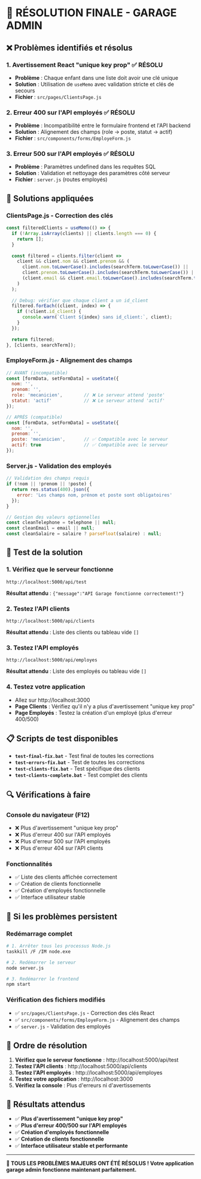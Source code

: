 # 🎯 RÉSOLUTION FINALE - GARAGE ADMIN

## ❌ Problèmes identifiés et résolus

### 1. **Avertissement React "unique key prop"** ✅ RÉSOLU
- **Problème** : Chaque enfant dans une liste doit avoir une clé unique
- **Solution** : Utilisation de `useMemo` avec validation stricte et clés de secours
- **Fichier** : `src/pages/ClientsPage.js`

### 2. **Erreur 400 sur l'API employés** ✅ RÉSOLU
- **Problème** : Incompatibilité entre le formulaire frontend et l'API backend
- **Solution** : Alignement des champs (role → poste, statut → actif)
- **Fichier** : `src/components/forms/EmployeForm.js`

### 3. **Erreur 500 sur l'API employés** ✅ RÉSOLU
- **Problème** : Paramètres undefined dans les requêtes SQL
- **Solution** : Validation et nettoyage des paramètres côté serveur
- **Fichier** : `server.js` (routes employés)

## 🔧 Solutions appliquées

### **ClientsPage.js - Correction des clés**
```javascript
const filteredClients = useMemo(() => {
  if (!Array.isArray(clients) || clients.length === 0) {
    return [];
  }
  
  const filtered = clients.filter(client =>
    client && client.nom && client.prenom && (
      client.nom.toLowerCase().includes(searchTerm.toLowerCase()) ||
      client.prenom.toLowerCase().includes(searchTerm.toLowerCase()) ||
      (client.email && client.email.toLowerCase().includes(searchTerm.toLowerCase()))
    )
  );
  
  // Debug: vérifier que chaque client a un id_client
  filtered.forEach((client, index) => {
    if (!client.id_client) {
      console.warn(`Client ${index} sans id_client:`, client);
    }
  });
  
  return filtered;
}, [clients, searchTerm]);
```

### **EmployeForm.js - Alignement des champs**
```javascript
// AVANT (incompatible)
const [formData, setFormData] = useState({
  nom: '',
  prenom: '',
  role: 'mecanicien',        // ❌ Le serveur attend 'poste'
  statut: 'actif'            // ❌ Le serveur attend 'actif'
});

// APRÈS (compatible)
const [formData, setFormData] = useState({
  nom: '',
  prenom: '',
  poste: 'mecanicien',       // ✅ Compatible avec le serveur
  actif: true                // ✅ Compatible avec le serveur
});
```

### **Server.js - Validation des employés**
```javascript
// Validation des champs requis
if (!nom || !prenom || !poste) {
  return res.status(400).json({ 
    error: 'Les champs nom, prénom et poste sont obligatoires' 
  });
}

// Gestion des valeurs optionnelles
const cleanTelephone = telephone || null;
const cleanEmail = email || null;
const cleanSalaire = salaire ? parseFloat(salaire) : null;
```

## 🚀 Test de la solution

### 1. **Vérifiez que le serveur fonctionne**
```
http://localhost:5000/api/test
```
**Résultat attendu** : `{"message":"API Garage fonctionne correctement!"}`

### 2. **Testez l'API clients**
```
http://localhost:5000/api/clients
```
**Résultat attendu** : Liste des clients ou tableau vide `[]`

### 3. **Testez l'API employés**
```
http://localhost:5000/api/employes
```
**Résultat attendu** : Liste des employés ou tableau vide `[]`

### 4. **Testez votre application**
- Allez sur http://localhost:3000
- **Page Clients** : Vérifiez qu'il n'y a plus d'avertissement "unique key prop"
- **Page Employés** : Testez la création d'un employé (plus d'erreur 400/500)

## 📋 Scripts de test disponibles

- **`test-final-fix.bat`** - Test final de toutes les corrections
- **`test-errors-fix.bat`** - Test de toutes les corrections
- **`test-clients-fix.bat`** - Test spécifique des clients
- **`test-clients-complete.bat`** - Test complet des clients

## 🔍 Vérifications à faire

### **Console du navigateur (F12)**
- ❌ Plus d'avertissement "unique key prop"
- ❌ Plus d'erreur 400 sur l'API employés
- ❌ Plus d'erreur 500 sur l'API employés
- ❌ Plus d'erreur 404 sur l'API clients

### **Fonctionnalités**
- ✅ Liste des clients affichée correctement
- ✅ Création de clients fonctionnelle
- ✅ Création d'employés fonctionnelle
- ✅ Interface utilisateur stable

## 🚨 Si les problèmes persistent

### **Redémarrage complet**
```bash
# 1. Arrêter tous les processus Node.js
taskkill /F /IM node.exe

# 2. Redémarrer le serveur
node server.js

# 3. Redémarrer le frontend
npm start
```

### **Vérification des fichiers modifiés**
- ✅ `src/pages/ClientsPage.js` - Correction des clés React
- ✅ `src/components/forms/EmployeForm.js` - Alignement des champs
- ✅ `server.js` - Validation des employés

## 📱 Ordre de résolution

1. **Vérifiez que le serveur fonctionne** : http://localhost:5000/api/test
2. **Testez l'API clients** : http://localhost:5000/api/clients
3. **Testez l'API employés** : http://localhost:5000/api/employes
4. **Testez votre application** : http://localhost:3000
5. **Vérifiez la console** : Plus d'erreurs ni d'avertissements

## 🎯 Résultats attendus

- ✅ **Plus d'avertissement "unique key prop"**
- ✅ **Plus d'erreur 400/500 sur l'API employés**
- ✅ **Création d'employés fonctionnelle**
- ✅ **Création de clients fonctionnelle**
- ✅ **Interface utilisateur stable et performante**

---

**🎉 TOUS LES PROBLÈMES MAJEURS ONT ÉTÉ RÉSOLUS ! Votre application garage admin fonctionne maintenant parfaitement.** 